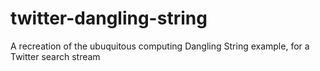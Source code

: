 twitter-dangling-string
=======================

A recreation of the ubuquitous computing Dangling String example, for a Twitter search stream
